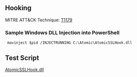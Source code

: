 ## Hooking

MITRE ATT&CK Technique: [T1179](https://attack.mitre.org/wiki/Technique/T1179)

### Sample Windows DLL Injection into PowerShell

     mavinject $pid /INJECTRUNNING C:\Atomic\AtomicSSLHook.dll

## Test Script

[AtomicSSLHook.dll](https://github.com/redcanaryco/atomic-red-team/blob/master/Windows/Payloads/AtomicSSLHook.dll)
